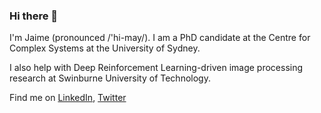 ### Hi there 👋

I'm Jaime (pronounced /'hi-may/). I am a PhD candidate at the Centre for Complex Systems at the University of Sydney.

I also help with Deep Reinforcement Learning-driven image processing research at Swinburne University of Technology.

Find me on [LinkedIn](https://www.linkedin.com/in/RuizSerra), [Twitter](https://twitter.com/JRuizSerra)

<!--
**RuizSerra/RuizSerra** is a ✨ _special_ ✨ repository because its `README.md` (this file) appears on your GitHub profile.

Here are some ideas to get you started:

- 🔭 I’m currently working on ...
- 🌱 I’m currently learning ...
- 👯 I’m looking to collaborate on ...
- 🤔 I’m looking for help with ...
- 💬 Ask me about ...
- 📫 How to reach me: ...
- 😄 Pronouns: ...
- ⚡ Fun fact: ...
-->
